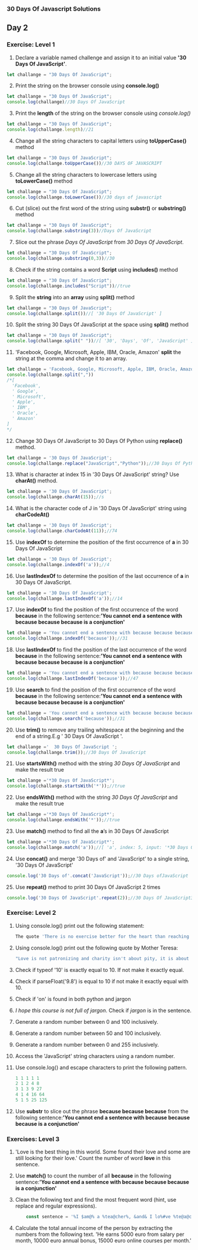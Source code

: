 ### 30 Days Of Javascript Solutions
## Day 2

### Exercise: Level 1

1. Declare a variable named challenge and assign it to an initial value **'30 Days Of JavaScript'**.
```js
let challange = "30 Days Of JavaScript";
```
2. Print the string on the browser console using __console.log()__
```js
let challange = "30 Days Of JavaScript";
console.log(challange)//30 Days Of JavaScript
```
3. Print the __length__ of the string on the browser console using _console.log()_
```js
let challange = "30 Days Of JavaScript";
console.log(challange.length)//21
```
4. Change all the string characters to capital letters using __toUpperCase()__ method
```js
let challange = "30 Days Of JavaScript";
console.log(challange.toUpperCase())//30 DAYS OF JAVASCRIPT
```
5. Change all the string characters to lowercase letters using __toLowerCase()__ method
```js
let challange = "30 Days Of JavaScript";
console.log(challange.toLowerCase())//30 days of javascript
```
6. Cut (slice) out the first word of the string using __substr()__ or __substring()__ method
```js
let challange = "30 Days Of JavaScript";
console.log(challange.substring(3))//Days Of JavaScript
```
7. Slice out the phrase *Days Of JavaScript* from *30 Days Of JavaScript*.
```js
let challange = "30 Days Of JavaScript";
console.log(challange.substring(0,3))//30
```
8. Check if the string contains a word __Script__ using __includes()__ method
```js
let challange = "30 Days Of JavaScript";
console.log(challange.includes("Script"))//true
```
9. Split the __string__ into an __array__ using __split()__ method
```js
let challange = "30 Days Of JavaScript";
console.log(challange.split())//[ '30 Days Of JavaScript' ]
```
10. Split the string 30 Days Of JavaScript at the space using __split()__ method
```js
let challange = "30 Days Of JavaScript";
console.log(challange.split(" "))//[ '30', 'Days', 'Of', 'JavaScript' ]
```
11. 'Facebook, Google, Microsoft, Apple, IBM, Oracle, Amazon' __split__ the string at the comma and change it to an array.
```js
let challange = 'Facebook, Google, Microsoft, Apple, IBM, Oracle, Amazon';
console.log(challange.split(","))
/*[
  'Facebook',
  ' Google',
  ' Microsoft',
  ' Apple',
  ' IBM',
  ' Oracle',
  ' Amazon'
]
*/
```
12. Change 30 Days Of JavaScript to 30 Days Of Python using __replace()__ method.
```js
let challange = '30 Days Of JavaScript';
console.log(challange.replace("JavaScript","Python"));//30 Days Of Python
```
13. What is character at index 15 in '30 Days Of JavaScript' string? Use __charAt()__ method.
```js
let challange = '30 Days Of JavaScript';
console.log(challange.charAt(15));//s
```
14. What is the character code of J in '30 Days Of JavaScript' string using __charCodeAt()__
```js
let challange = '30 Days Of JavaScript';
console.log(challange.charCodeAt(11));//74
```
15. Use __indexOf__ to determine the position of the first occurrence of __a__ in 30 Days Of JavaScript
```js
let challange = '30 Days Of JavaScript';
console.log(challange.indexOf('a'));//4
```
16. Use __lastIndexOf__ to determine the position of the last occurrence of __a__ in 30 Days Of JavaScript.
```js
let challange = '30 Days Of JavaScript';
console.log(challange.lastIndexOf('a'));//14
```
17. Use __indexOf__ to find the position of the first occurrence of the word __because__ in the following sentence:__'You cannot end a sentence with because because because is a conjunction'__
```js
let challange = 'You cannot end a sentence with because because because is a conjunction';
console.log(challange.indexOf('because'));//31
```
18. Use __lastIndexOf__ to find the position of the last occurrence of the word __because__ in the following sentence:__'You cannot end a sentence with because because because is a conjunction'__
```js
let challange = 'You cannot end a sentence with because because because is a conjunction';
console.log(challange.lastIndexOf('because'));//47
```
19. Use __search__ to find the position of the first occurrence of the word __because__ in the following sentence:__'You cannot end a sentence with because because because is a conjunction'__
```js
let challange = 'You cannot end a sentence with because because because is a conjunction';
console.log(challange.search('because'));//31
```
20. Use __trim()__ to remove any trailing whitespace at the beginning and the end of a string.E.g ' 30 Days Of JavaScript '.
```js
let challange ='  30 Days Of JavaScript ';
console.log(challange.trim());//30 Days Of JavaScript
```
21. Use __startsWith()__ method with the string *30 Days Of JavaScript* and make the result true
```js
let challange ='*30 Days Of JavaScript*';
console.log(challange.startsWith('*'));//true
```
22. Use __endsWith()__ method with the string *30 Days Of JavaScript* and make the result true
```js
let challange ='*30 Days Of JavaScript*';
console.log(challange.endsWith('*'));//true
```
23. Use __match()__ method to find all the __a__’s in 30 Days Of JavaScript
```js
let challange ='*30 Days Of JavaScript*';
console.log(challange.match('a'));//[ 'a', index: 5, input: '*30 Days Of JavaScript*', groups: undefined ]
```
24. Use __concat()__ and merge '30 Days of' and 'JavaScript' to a single string, '30 Days Of JavaScript'
```js
console.log('30 Days of'.concat('JavaScript'));//30 Days ofJavaScript
```
25. Use __repeat()__ method to print 30 Days Of JavaScript 2 times
```js
console.log('30 Days Of JavaScript'.repeat(2));//30 Days Of JavaScript30 Days Of JavaScript
```
### Exercise: Level 2

1. Using console.log() print out the following statement:

    ```sh
    The quote 'There is no exercise better for the heart than reaching down and lifting people up.' by John Holmes teaches us to help one another.
    ```

2. Using console.log() print out the following quote by Mother Teresa:

    ```sh
    "Love is not patronizing and charity isn't about pity, it is about love. Charity and love are the same -- with charity you give love, so don't just give money but reach out your hand instead."
    ```

3. Check if typeof '10' is exactly equal to 10. If not make it exactly equal.
4. Check if parseFloat('9.8') is equal to 10 if not make it exactly equal with 10.
5. Check if 'on' is found in both python and jargon
6. _I hope this course is not full of jargon_. Check if _jargon_ is in the sentence.
7. Generate a random number between 0 and 100 inclusively.
8. Generate a random number between 50 and 100 inclusively.
9. Generate a random number between 0 and 255 inclusively.
10. Access the 'JavaScript' string characters using a random number.
11. Use console.log() and escape characters to print the following pattern.

    ```js
    1 1 1 1 1
    2 1 2 4 8
    3 1 3 9 27
    4 1 4 16 64
    5 1 5 25 125
    ```

12.  Use __substr__ to slice out the phrase __because because because__ from the following sentence:__'You cannot end a sentence with because because because is a conjunction'__

### Exercises: Level 3

1. 'Love is the best thing in this world. Some found their love and some are still looking for their love.' Count the number of word __love__ in this sentence.
2. Use __match()__ to count the number of all __because__ in the following sentence:__'You cannot end a sentence with because because because is a conjunction'__
3. Clean the following text and find the most frequent word (hint, use replace and regular expressions).

    ```js
        const sentence = '%I $am@% a %tea@cher%, &and& I lo%#ve %te@a@ching%;. The@re $is no@th@ing; &as& mo@re rewarding as educa@ting &and& @emp%o@weri@ng peo@ple. ;I found tea@ching m%o@re interesting tha@n any ot#her %jo@bs. %Do@es thi%s mo@tiv#ate yo@u to be a tea@cher!? %Th#is 30#Days&OfJavaScript &is al@so $the $resu@lt of &love& of tea&ching'
    ```

4. Calculate the total annual income of the person by extracting the numbers from the following text. 'He earns 5000 euro from salary per month, 10000 euro annual bonus, 15000 euro online courses per month.'
